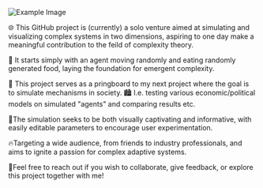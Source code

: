 ![Example Image](https://www.google.com/url?sa=i&url=https%3A%2F%2Fseeklogo.com%2Fvector-logo%2F364625%2Fhalf-life-lambda&psig=AOvVaw1f14JhaUPj4vCrHv-8Dhtd&ust=1720880374050000&source=images&cd=vfe&opi=89978449&ved=0CBEQjRxqFwoTCPC044zZoYcDFQAAAAAdAAAAABAE)

🌐 This GitHub project is (currently) a solo venture aimed at simulating and visualizing complex systems in two dimensions, 
aspiring to one day make a meaningful contribution to the feild of complexity theory.  

🌱 It starts simply with an agent moving randomly and eating randomly generated food, laying the foundation for emergent complexity.

👥 This project serves as a pringboard to my next project where the goal is to simulate mechanisms in society. 
🏙️ I.e. testing various economic/political models on simulated "agents" and comparing results etc.

🎨The simulation seeks to be both visually captivating and informative, 
with easily editable parameters to encourage user experimentation. 

🔥Targeting a wide audience, from friends to industry professionals, 
and aims to ignite a passion for complex adaptive systems.

🤝Feel free to reach out if you wish to collaborate, give feedback, or explore this project together with me! 
